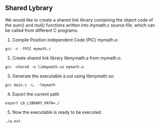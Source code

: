 ## Shared Lybrary

We would like to create a shared link library containing the object code of the 
sum() and mul() functions written into mymath.c source file, which can be 
called from different C programs.

1. Compile Position Independent Code (PIC) mymath.o: 
```
gcc -c -fPIC mymath.c
```

2. Create shared link library libmymath.a from mymath.o: 
```
gcc -shared -o libmymath.so mymath.o
```

3. Generate the executable a.out using libmymath.so: 
```
gcc main.c -L. -lmymath
```

4. Export the current path
```
export LD_LIBRARY_PATH=./
```

5. Now the executable is ready to be executed:
```
./a.out
```
